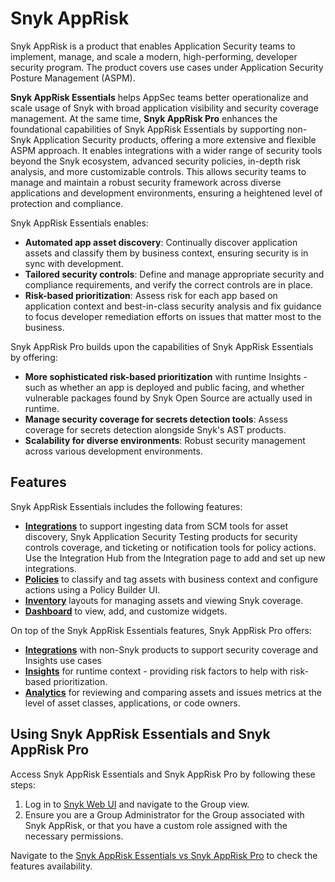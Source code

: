 # Snyk AppRisk

Snyk AppRisk is a product that enables Application Security teams to implement, manage, and scale a modern, high-performing, developer security program. The product covers use cases under Application Security Posture Management (ASPM).

**Snyk AppRisk Essentials** helps AppSec teams better operationalize and scale usage of Snyk with broad application visibility and security coverage management. At the same time, **Snyk AppRisk Pro** enhances the foundational capabilities of Snyk AppRisk Essentials by supporting non-Snyk Application Security products, offering a more extensive and flexible ASPM approach. It enables integrations with a wider range of security tools beyond the Snyk ecosystem, advanced security policies, in-depth risk analysis, and more customizable controls. This allows security teams to manage and maintain a robust security framework across diverse applications and development environments, ensuring a heightened level of protection and compliance.&#x20;

Snyk AppRisk Essentials enables:&#x20;

* **Automated app asset discovery**: Continually discover application assets and classify them by business context, ensuring security is in sync with development.
* **Tailored security controls**: Define and manage appropriate security and compliance requirements, and verify the correct controls are in place.
* **Risk-based prioritization**: Assess risk for each app based on application context and best-in-class security analysis and fix guidance to focus developer remediation efforts on issues that matter most to the business.

Snyk AppRisk Pro builds upon the capabilities of Snyk AppRisk Essentials by offering:

* **More sophisticated risk-based prioritization** with runtime Insights - such as whether an app is deployed and public facing, and whether vulnerable packages found by Snyk Open Source are actually used in runtime.
* **Manage security coverage for secrets detection tools**: Assess coverage for secrets detection alongside Snyk's AST products.
* **Scalability for diverse environments**: Robust security management across various development environments.

## Features

Snyk AppRisk Essentials includes the following features:&#x20;

* [**Integrations**](../../scm-ide-and-ci-cd-integrations/snyk-scm-integrations/#group-level-snyk-apprisk-scm-integrations) to support ingesting data from SCM tools for asset discovery, Snyk Application Security Testing products for security controls coverage, and ticketing or notification tools for policy actions. Use the Integration Hub from the Integration page to add and set up new integrations.
* [**Policies**](../../manage-risk/policies/assets-policies/) to classify and tag assets with business context and configure actions using a Policy Builder UI.
* [**Inventory**](../../manage-assets/) layouts for managing assets and viewing Snyk coverage.
* [**Dashboard**](../../getting-started/snyk-web-ui.md#view-the-assets-dashboard) to view, add, and customize widgets.

On top of the Snyk AppRisk Essentials features, Snyk AppRisk Pro offers:

* [**Integrations**](../../integrate-with-snyk/third-party-integrations-for-snyk-apprisk.md) with non-Snyk products to support security coverage and Insights use cases
* [**Insights**](../../manage-risk/prioritize-issues-for-fixing/prioritization-for-snyk-apprisk.md) for runtime context - providing risk factors to help with risk-based prioritization.
* [**Analytics**](../../manage-risk/enterprise-analytics/application-analytics.md) for reviewing and comparing assets and issues metrics at the level of asset classes, applications, or code owners.

## Using Snyk AppRisk Essentials and Snyk AppRisk Pro

Access Snyk AppRisk Essentials and Snyk AppRisk Pro by following these steps:

1. Log in to [Snyk Web UI](https://docs.snyk.io/getting-started/exploring-the-snyk-web-ui) and navigate to the Group view.
2. Ensure you are a Group Administrator for the Group associated with Snyk AppRisk, or that you have a custom role assigned with the necessary permissions.

Navigate to the [Snyk AppRisk Essentials vs Snyk AppRisk Pro](snyk-apprisk-essentials-vs-snyk-apprisk-pro.md) to check the features availability.
